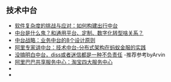 ## 技术中台
- [软件复杂度的挑战与应对：如何构建出行中台](https://mp.weixin.qq.com/s?__biz=MzIxMzEzMjM5NQ==&mid=2651033684&idx=1&sn=3c36a9c32b4bddeab27abea6f493355f)
- [中台是什么鬼？和通用平台、定制、数字化转型啥关系？](https://mp.weixin.qq.com/s?__biz=MzIxMzEzMjM5NQ==&mid=2651033562&idx=1&sn=d87e4922b1316682991d13779c0b6b55)
- [​中台战略：业务中台的8个设计原则](https://mp.weixin.qq.com/s?__biz=MzIxMzEzMjM5NQ==&mid=2651033449&idx=1&sn=2a0d6d39d515e21e093404549810d5cb)
- [阿里专家讲中台：技术中台-分布式架构在蚂蚁金服的实践](https://mp.weixin.qq.com/s?__biz=MzIxMzEzMjM5NQ==&mid=2651033641&idx=1&sn=87c76dcc300c4d2d9b3810f56afcea74)
- [没搞明白中台，diss或者迷信都是一种不负责任](https://mp.weixin.qq.com/s/xLKmHsEy-TYeO4RvhoKlBg) -推荐参考byArvin
- [阿里巴巴共享服务中心：淘宝四大服务中心](https://mp.weixin.qq.com/s?__biz=MzIxMzEzMjM5NQ==&mid=2651035184&idx=2&sn=e327e3c3fb56bb5141f68a126019833b)
- []()
- []()
